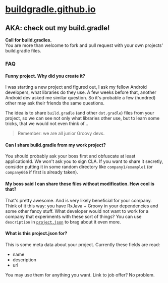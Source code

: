 # [buildgradle.github.io](https://buildgradle.github.io)

## AKA: check out my build.gradle!

**Call for build.gradles.**  
You are more than welcome to fork and pull request with your own projects' build.gradle files.

### FAQ

#### Funny project. Why did you create it?

I was starting a new project and figured out, I ask my fellow Android developers, what libraries do they use. A few weeks before that, another Android dev asked me similar question. So it's probable a few (hundred) other may ask their friends the same questions.

The idea is to share `build.gradle` (and other `dot.gradle`) files from your project, so we can see not only what libraries other use, but to learn some tricks, that we would not even think of...

> Remember: we are all junior Groovy devs.

#### Can I share build.gradle from my work project?

You should probably ask your boss first and obfuscate at least applicationId. We won't ask you to sign CLA. If you want to share it secretly, consider putting it in some random directory like `company1/example1` (or `company666` if first is already taken).

#### My boss said I can share these files without modification. How cool is that?

That's pretty awesome. And is very likely beneficial for your company. Think of it this way: you have RxJava + Groovy in your dependencies and some other fancy stuff. What developer would not want to work for a company that experiments with these sort of things? You can use `description` in [`project.json`](files/mg6maciej/android-maps-extensions/project.json) to brag about it even more.

#### What is this project.json for?

This is some meta data about your project. Currently these fields are read:

* name
* description
* url

You may use them for anything you want. Link to job offer? No problem.

